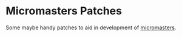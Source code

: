 # Micromasters Patches

Some maybe handy patches to aid in development of
[micromasters](https://github.com/mitodl/micromasters).
